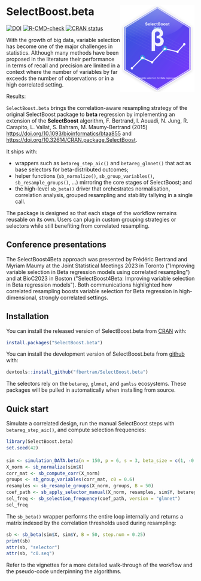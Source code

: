 <!-- README.md is generated from README.Rmd. Please edit that file -->



# SelectBoost.beta <img src="man/figures/logo.svg" align="right" width="200"/>

<!-- badges: start -->
[![DOI](https://img.shields.io/badge/doi-10.32614/CRAN.package.SelectBoost.beta-blue.svg)](https://doi.org/10.32614/CRAN.package.SelectBoost.beta)
[![R-CMD-check](https://github.com/fbertran/SelectBoost.beta/workflows/R-CMD-check/badge.svg)](https://github.com/fbertran/SelectBoost.beta/actions)
[![CRAN status](https://www.r-pkg.org/badges/version/SelectBoost.beta)](https://cran.r-project.org/package=SelectBoost.beta)
<!-- badges: end -->

With the growth of big data, variable selection has become one of the major challenges in statistics. Although many methods have been proposed in the literature their performance in terms of recall and precision are limited in a context where the number of variables by far exceeds the number of observations or in a high correlated setting. 

Results: 

`SelectBoost.beta` brings the correlation-aware resampling strategy of the original SelectBoost package to **beta** regression by implementing an extension of the **SelectBoost** algorithm, F. Bertrand, I. Aouadi, N. Jung, R. Carapito, L. Vallat, S. Bahram, M. Maumy-Bertrand (2015) <https://doi.org/10.1093/bioinformatics/btaa855> and <https://doi.org/10.32614/CRAN.package.SelectBoost>.


It ships with:

- wrappers such as `betareg_step_aic()` and `betareg_glmnet()` that act as base
  selectors for beta-distributed outcomes;
- helper functions (`sb_normalize()`, `sb_group_variables()`,
  `sb_resample_groups()`, …) mirroring the core stages of SelectBoost; and
- the high-level `sb_beta()` driver that orchestrates normalisation,
  correlation analysis, grouped resampling and stability tallying in a single
  call.

The package is designed so that each stage of the workflow remains reusable on
its own. Users can plug in custom grouping strategies or selectors while still
benefiting from correlated resampling.


## Conference presentations

The SelectBoost4Beta approach was presented by Frédéric Bertrand and Myriam
Maumy at the Joint Statistical Meetings 2023 in Toronto ("Improving variable
selection in Beta regression models using correlated resampling") and at
BioC2023 in Boston ("SelectBoost4Beta: Improving variable selection in Beta
regression models"). Both communications highlighted how correlated resampling boosts
variable selection for Beta regression in high-dimensional, strongly correlated
settings.

## Installation

You can install the released version of SelectBoost.beta from [CRAN](https://CRAN.R-project.org) with:


``` r
install.packages("SelectBoost.beta")
```

You can install the development version of SelectBoost.beta from [github](https://github.com) with:


``` r
devtools::install_github("fbertran/SelectBoost.beta")
```

The selectors rely on the `betareg`, `glmnet`, and `gamlss` ecosystems. These
packages will be pulled in automatically when installing from source.

## Quick start

Simulate a correlated design, run the manual SelectBoost steps with
`betareg_step_aic()`, and compute selection frequencies:


``` r
library(SelectBoost.beta)
set.seed(42)

sim <- simulation_DATA.beta(n = 150, p = 6, s = 3, beta_size = c(1, -0.8, 0.6))
X_norm <- sb_normalize(sim$X)
corr_mat <- sb_compute_corr(X_norm)
groups <- sb_group_variables(corr_mat, c0 = 0.6)
resamples <- sb_resample_groups(X_norm, groups, B = 50)
coef_path <- sb_apply_selector_manual(X_norm, resamples, sim$Y, betareg_step_aic)
sel_freq <- sb_selection_frequency(coef_path, version = "glmnet")
sel_freq
```

The `sb_beta()` wrapper performs the entire loop internally and returns a matrix
indexed by the correlation thresholds used during resampling:


``` r
sb <- sb_beta(sim$X, sim$Y, B = 50, step.num = 0.25)
print(sb)
attr(sb, "selector")
attr(sb, "c0.seq")
```

Refer to the vignettes for a more detailed walk-through of the workflow and the
pseudo-code underpinning the algorithms.
